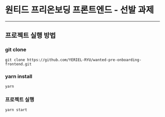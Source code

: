 # 원티드 프리온보딩 프론트엔드 - 선발 과제

---

## 프로젝트 실행 방법
### git clone
```
git clone https://github.com/YERIEL-RYU/wanted-pre-onboarding-frontend.git
```

### yarn install
```
yarn
```

### 프로젝트 실행
```
yarn start
```
